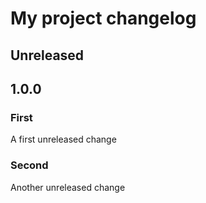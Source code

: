 # My project changelog

## Unreleased

## 1.0.0

### First

A first unreleased change

### Second

Another unreleased change
